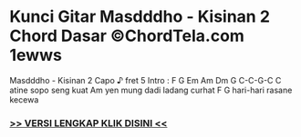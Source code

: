 
 # Kunci Gitar Masdddho - Kisinan 2 Chord Dasar ©ChordTela.com 1ewws


Masdddho - Kisinan 2 Capo ♪ fret 5 Intro : F G Em Am Dm G C-C-G-C C atine sopo seng kuat Am yen mung dadi ladang curhat F G hari-hari rasane kecewa

###  <a href="https://shortlighzx.web.app?sq=Kunci Gitar Masdddho - Kisinan 2 Chord Dasar ©ChordTela.com"> >> VERSI LENGKAP KLIK DISINI << </a>
